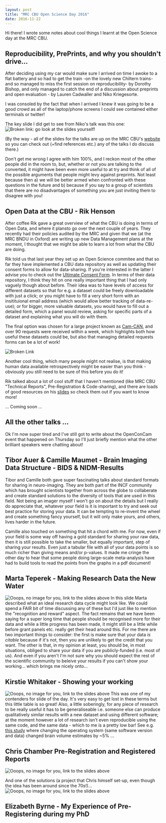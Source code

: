 ```yaml
---
layout: post
title: "MRC CBU Open Science Day 2016"
date: 2016-11-22
---
```


Hi there! I wrote some notes about cool things I learnt at the Open Science day at the MRC CBU. 
 
 
## Reproducibility, PrePrints, and why you shouldn't drive...
After deciding using my car would make sure I arrived on time I awoke to a flat battery and so had to get the train -on the lovely new Chiltern trains- and so managed to miss the first session on reproducibility- by Dorothy Bishop, and only managed to catch the end of a discussion about preprints and open evaluation - by Lauren Cadwaller and Niko Kriegesorte.

I was consoled by the fact that when I arrived I knew it was going to be a good crowd as all of the laptop/phone screens I could see contained either terminals or twitter!

The key slide I did get to see from Niko's talk was this one:
![Broken link: go look at the slides yourself!](https://raw.githubusercontent.com/alexmorley/alexmorley.github.io/master/images/Screenshot%20from%202016-11-25%2015%3A37%3A46.png "Hover text")

(By the way - all of the slides for the talks are up on the MRC CBU's [website](http://www.mrc-cbu.cam.ac.uk/openscience2016/) so you can check out (+find references etc.) any of the talks I do discuss there.)

Don't get me wrong I agree with him 100%, and I reckon most of the other people did in the room to, but, whether or not you are talking to the converted, it might have been even more useful to at try and think of all of the possible arguments that people might levy against preprints. Not least because then a) we will be better armed when confronted with these questions in the future and b) because if you say to a group of scientists that there are no disadvantages of something you are just inviting them to disagree with you!


## Open Data at the CBU - Rik Henson
After coffee Rik gave a great overview of what the CBU is doing in terms of Open Data, and where it plansto go over the next couple of years. They recently had their policies audited by the MRC and given that we (at the MRC BNDU in Oxford) are writing up new Data Management plans at the moment, I thought that we might be able to learn a lot from what the CBU are doing.

Rik told us that last year they set up an Open Science commitee and that so far they have implemented a CBU data repository as well as updating their consent forms to allow for data-sharing. If you're interested in the latter I advise you to check out the [Ultimate Consent Form](http://open-brain-consent.readthedocs.io/en/latest/ultimate.html). In terms of their data repository, I think they hit on one really important thing that I had only vaguely though about before. Their idea was to have levels of access for different datasets so that for e.g. a dataset could be freely downloadable with just a click; or you might have to fill a very short form with an insitituional email address (which would allow better tracking of data-re-use); or for bigger, more valuable datasets, you would have to fill out a detailed form, which a panel would review, asking for specific parts of a dataset and explaining what you will do with them.

The final option was chosen for a large project known as [Cam-CAN](http://www.cam-can.org/index.php?content=dataset), and over 90 requests were received within a week, which highlights both how useful these datasets could be, but also that managing detailed requests forms can be a lot of work!

![Broken Link](https://raw.githubusercontent.com/alexmorley/alexmorley.github.io/master/images/Rik_Henson_Retro_Consent.png "Retrospective Consent")

Another cool thing, which many people might not realise, is that making human data available retrospectively might be easier than you think -obviously you still need to be sure of this before you do it!

Rik talked about a lot of cool stuff that I haven't mentioned (like MRC CBU "Technical Reports", Pre-Registration & Code-sharing), and there are loads of good resources on his [slides](http://www.mrc-cbu.cam.ac.uk/wp-content/uploads/2016/09/Henson_CBUOpenScience_November2016.pdf) so check them out if you want to know more!


... Coming soon ...

## All the other talks ...
Ok I'm now super tired and I've still got to write about the OpenConCam event that happened on Thursday so I'll just briefly mention what the other brilliant speakers were chatting about!

## Tibor Auer & Camille Maumet - Brain Imaging Data Structure - BIDS & NIDM-Results
Tibor and Camille both gave super fascinating talks about standard formats for sharing in neuro-imaging. They are both part of the INCF community which has brought scientists together from across the globe to collaberate and create standard solutions to the diversity of tools that are used in this field. Not being an imager myself I won't go on about the details but I really do appreciate that, whatever your field is it is important to try and seek out best practice for storing your data. It can be tempting to re-invent the wheel and create something fancy yourself, but it will only make yours, and others, lives harder in the future.

Camille also touched on something that hit a chord with me. For now, even if your field is some way off having a gold standard for sharing your raw data, then it is still possible to take the smaller, but equally important, step of sharing your results. Even just a tabular file with all of your data points is so much richer than giving means and/or p-values. It made me cringe the other day to hear that some people doing large-scale meta-analysis have had to build tools to read the points from the graphs in a pdf document!

## Marta Teperek - Making Research Data the New Water
![Ooops, no image for you, link to the slides above](https://github.com/alexmorley/alexmorley.github.io/blob/master/images/Marta_T_Data_Like_Water.png?raw=true "Research Data Like Water")
In this slide Marta described what an ideal research data cycle might look like. We could spend a FAIR bit of time discussing any of these but I'd just like to mention the "recognition and reward" aspect. The fact remains that we have been saying for a super long time that people should be recognised more for their data and while a little progress has been made, it might still be a little while before grant panels etc. really get their head around this. For me there are two important things to consider: the first is make sure that your data *is citable* because if it's not, then you are unlikely to get the credit that you want. The other is that, in my opinion at least, you should be, in most situations, obliged to share your data if you are publicly-funded (i.e. most of us). And even if you aren't I'm not sure why you should expect the rest of the scientific community to beleive your results if you can't show your working... which brings me nicely onto...

## Kirstie Whitaker - Showing your working
![Ooops, no image for you, link to the slides above](https://github.com/alexmorley/alexmorley.github.io/blob/master/images/Kirstie_W_Repro_Repl_Rob_Gen.png?raw=true "Is this research ... ?")
This was one of my contenders for slide of the day. It's very easy to get lost in these terms but this little table is so great! Also, a little soberingly, for any piece of research to be really useful it has to be generaliseable i.e. someone else can produce qualitatively similar results with a new dataset and using different software; at the moment however a lot of research isn't even reproducible using the same code, and the same data - which to me is a pretty low bar! See e.g. [this study](http://journals.plos.org/plosone/article?id=10.1371/journal.pone.0038234) where changing the operating system (same software version and data) changed brain volume estimates by ~5% ...


## Chris Chamber Pre-Registration and Registered Reports
![Ooops, no image for you, link to the slides above](https://github.com/alexmorley/alexmorley.github.io/blob/master/images/C_Chambers_The_Problem.png?raw=true "The Problem")

And one of the solutions (a project that Chris himself set-up, even though the idea has been around since the 70s!)...
![Ooops, no image for you, link to the slides above](https://github.com/alexmorley/alexmorley.github.io/blob/master/images/C_Chambers_Reg_Reports.png?raw=true "Registered Reports")

## Elizabeth Byrne - My Experience of Pre-Registering during my PhD
